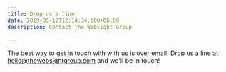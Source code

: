```yaml
---
title: Drop us a line!
date: 2019-05-12T12:14:34.000+06:00
description: Contact The Websight Group

---
```

The best way to get in touch with with us is over email. Drop us a line at hello@thewebsightgroup.com and we'll be in touch!
